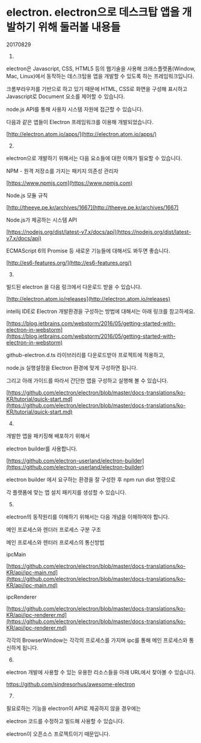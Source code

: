# electron. electron으로 데스크탑 앱을 개발하기 위해 둘러볼 내용들

20170829



1.

electron은 Javascript, CSS, HTML5 등의 웹기술을 사용해 크래스플랫폼(Window, Mac, Linux)에서 동작하는 데스크탑용 앱을 개발할 수 있도록 하는 프레임워크입니다.



크롬부라우저를 기반으로 하고 있기 때문에 HTML, CSS로 화면을 구성해 표시하고 Javascript로 Document 요소를 제어할 수 있습니다.

node.js API를 통해 사용자 시스템 자원에 접근할 수 있습니다.



다음과 같은 앱들이 Electron 프레임워크를 이용해 개발되었습니다.

[http://electron.atom.io/apps/](http://electron.atom.io/apps/)



2.

electron으로 개발하기 위해서는 다음 요소들에 대한 이해가 필요할 수 있습니다.



NPM - 원격 저장소를 가지는 패키지 의존성 관리자

[https://www.npmjs.com](https://www.npmjs.com)



Node.js 모듈 규칙

[http://theeye.pe.kr/archives/1667](http://theeye.pe.kr/archives/1667)



Node.js가 제공하는 시스템 API

[https://nodejs.org/dist/latest-v7.x/docs/api](https://nodejs.org/dist/latest-v7.x/docs/api)



ECMAScript 6의 Promise 등 새로운 기능들에 대해서도 봐두면 좋습니다.

[http://es6-features.org/](http://es6-features.org/)



3.

빌드된 electron 을 다음 링크에서 다운로드 받을 수 있습니다.

[http://electron.atom.io/releases](http://electron.atom.io/releases)



intellij IDE로 Electron 개발환경을 구성하는 방법에 대해서는 아래 링크를 참고하세요.

[https://blog.jetbrains.com/webstorm/2016/05/getting-started-with-electron-in-webstorm](https://blog.jetbrains.com/webstorm/2016/05/getting-started-with-electron-in-webstorm)

github-electron.d.ts 라이브러리를 다운로드받아 프로젝트에 적용하고,

node.js 실행설정을 Electron 환경에 맞게 구성하면 됩니다.



그리고 아래 가이드를 따라서 간단한 앱을 구성하고 실행해 볼 수 있습니다.

[https://github.com/electron/electron/blob/master/docs-translations/ko-KR/tutorial/quick-start.md](https://github.com/electron/electron/blob/master/docs-translations/ko-KR/tutorial/quick-start.md)



4.

개발한 앱을 패키징해 배포하기 위해서

electron builder를 사용합니다.

[https://github.com/electron-userland/electron-builder](https://github.com/electron-userland/electron-builder)

electron builder 에서 요구하는 환경을 잘 구성한 후 npm run dist 명령으로

각 플랫폼에 맞는 앱 설치 패키지를 생성할 수 있습니다.



5.

electron의 동작원리를 이해하기 위해서는 다음 개념을 이해하여야 합니다.

메인 프로세스와 렌더러 프로세스 구분 구조

메인 프로세스와 렌터러 프로세스의 통신방법



ipcMain

[https://github.com/electron/electron/blob/master/docs-translations/ko-KR/api/ipc-main.md](https://github.com/electron/electron/blob/master/docs-translations/ko-KR/api/ipc-main.md)

ipcRenderer

[https://github.com/electron/electron/blob/master/docs-translations/ko-KR/api/ipc-renderer.md](https://github.com/electron/electron/blob/master/docs-translations/ko-KR/api/ipc-renderer.md)

각각의 BrowserWindow는 각각의 프로세스를 가지며 ipc를 통해 메인 프로세스와 통신하게 됩니다.



6.

electron 개발에 사용할 수 있는 유용한 리소스들을 아래 URL에서 찾아볼 수 있습니다.

https://github.com/sindresorhus/awesome-electron



7.

필요로하는 기능을 electron이 API로 제공하지 않을 경우에는

electron 코드를 수정하고 빌드해 사용할 수 있습니다.

electron이 오픈소스 프로젝트이기 때문입니다.